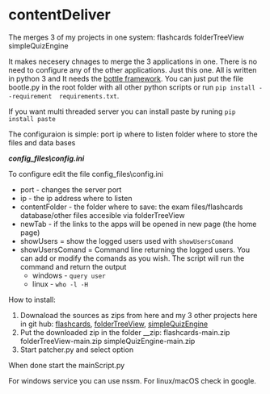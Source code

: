 # contentDeliver
The merges 3 of my projects in one system: flashcards folderTreeView simpleQuizEngine

It makes necesery chnages to merge the 3 applications in one. There is no need to configure any of the other applications. Just this one.
All is written in python 3 and It needs the [bottle framework](https://github.com/bottlepy/bottle). You can just put the file bootle.py in the root folder with all other python scripts or run ``pip install --requirement  requirements.txt``.

If you want multi threaded server you can install paste by runing ``pip install paste``

The configuraion is simple: port ip where to listen folder where to store the files and data bases

***config_files\config.ini***

To configure edit the file config_files\config.ini
- port - changes the server port
- ip - the ip address where to listen
- contentFolder - the folder where to save: the exam files/flashcards database/other files accesible via folderTreeView
- newTab - if the links to the apps will be opened in new page (the home page)
- showUsers = show the logged users used with ``showUsersComand``
- showUsersComand = Command line returning the logged users. You can add or modify the comands as you wish. The script will run the command and return the output
  - windows - ``query user``
  - linux - ``who -l -H``


How to install: 
1. Downaload the sources as zips from here and my 3 other projects here in git hub: [flashcards](https://github.com/cemkata/flashcards/), [folderTreeView](https://github.com/cemkata/folderTreeView/), [simpleQuizEngine](https://github.com/cemkata/simpleQuizEngine/)
2. Put the downloaded zip in the folder __zip: flashcards-main.zip folderTreeView-main.zip simpleQuizEngine-main.zip
3. Start patcher.py and select option

When done start the mainScript.py

For windows service you can use nssm.
For linux/macOS check in google.
